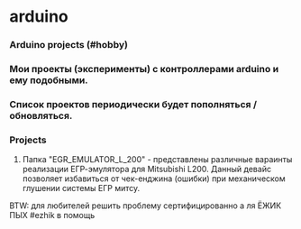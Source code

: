 # arduino
### Arduino projects (#hobby)

### Мои проекты (эксперименты) с контроллерами arduino и ему подобными.
### Список проектов периодически будет пополняться / обновляться.

### Projects
1) Папка "EGR_EMULATOR_L_200" - представлены различные вараинты реализации ЕГР-эмулятора для Mitsubishi L200. Данный девайс позволяет избавиться от чек-енджина (ошибки) при механическом глушении системы ЕГР митсу.

BTW: для любителей решить проблему сертифицированно а ля ЁЖИК ПЫХ #ezhik в помощь
